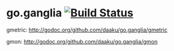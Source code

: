 go.ganglia [![Build Status](https://secure.travis-ci.org/daaku/go.ganglia.png)](http://travis-ci.org/daaku/go.ganglia)
==========

gmetric: http://godoc.org/github.com/daaku/go.ganglia/gmetric

gmon: http://godoc.org/github.com/daaku/go.ganglia/gmon

